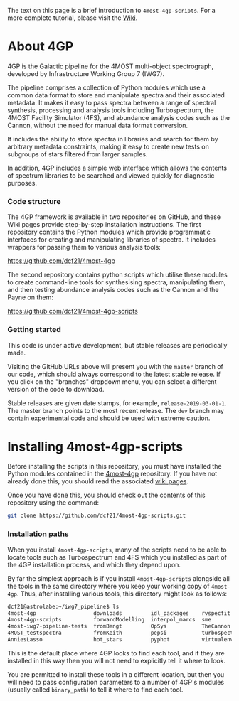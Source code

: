 The text on this page is a brief introduction to `4most-4gp-scripts`. For a
more complete tutorial, please visit the
[Wiki](https://github.com/dcf21/4most-4gp-scripts/wiki).

# About 4GP

4GP is the Galactic pipeline for the 4MOST multi-object
spectrograph, developed by Infrastructure Working Group 7 (IWG7).

The pipeline comprises a collection of Python modules which use a common
data format to store and manipulate spectra and their associated metadata. It
makes it easy to pass spectra between a range of spectral synthesis, processing and
analysis tools including Turbospectrum, the 4MOST Facility Simulator (4FS),
and abundance analysis codes such as the Cannon, without the need for manual data format conversion.

It includes
the ability to store spectra in libraries and search for them by arbitrary
metadata constraints, making it easy to create new tests on subgroups of stars
filtered from larger samples.

In addition, 4GP includes a simple web interface which allows the contents of spectrum libraries
to be searched and viewed quickly for diagnostic purposes.

### Code structure

The 4GP framework is available in two repositories on GitHub, and these Wiki pages provide
step-by-step installation instructions. The first repository contains the
Python modules which provide programmatic interfaces for creating and
manipulating libraries of spectra. It includes wrappers for passing them to
various analysis tools:

<https://github.com/dcf21/4most-4gp>

The second repository contains python scripts which utilise these modules to
create command-line tools for
synthesising spectra, manipulating them, and then testing abundance analysis codes such as the
Cannon and the Payne on them:

<https://github.com/dcf21/4most-4gp-scripts>

### Getting started

This code is under active development, but stable releases are periodically
made.

Visiting the GitHub URLs above will present you with the `master` branch of our
code, which should always correspond to the latest stable release. If you click
on the "branches" dropdown menu, you can select a different version of the code
to download.

Stable releases are given date stamps, for example, `release-2019-03-01-1`. The
master branch points to the most recent release. The `dev` branch may contain experimental code
and should be used with extreme caution.

# Installing 4most-4gp-scripts

Before installing the scripts in this repository, you must have installed the Python modules
contained in the [4most-4gp](https://github.com/dcf21/4most-4gp)
repository. If you have not already done this, you should read the associated
[wiki pages](https://github.com/dcf21/4most-4gp/wiki).

Once you have done this, you should check out the contents of this repository using the command:

```bash
git clone https://github.com/dcf21/4most-4gp-scripts.git
```

### Installation paths

When you install `4most-4gp-scripts`, many of the scripts need to be able to
locate tools such as Turbospectrum and 4FS which you installed as part of the
4GP installation process, and which they depend upon.

By far the simplest approach is if you install `4most-4gp-scripts` alongside
all the tools in the same directory where you keep your working copy of
`4most-4gp`. Thus, after installing various tools, this directory might look as
follows:

```bash
dcf21@astrolabe:~/iwg7_pipeline$ ls
4most-4gp                  downloads         idl_packages    rvspecfit
4most-4gp-scripts          forwardModelling  interpol_marcs  sme
4most-iwg7-pipeline-tests  fromBengt         OpSys           TheCannon
4MOST_testspectra          fromKeith         pepsi           turbospectrum-15.1
AnniesLasso                hot_stars         pyphot          virtualenv
```

This is the default place where 4GP looks to find each tool, and if they are
installed in this way then you will not need to explicitly tell it where to
look.

You are permitted to install these tools in a different location, but then you
will need to pass configuration parameters to a number of 4GP's modules
(usually called `binary_path`) to tell it where to find each tool.

